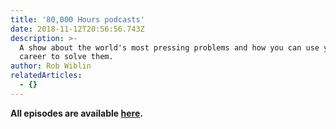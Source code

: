 ```yaml
---
title: '80,000 Hours podcasts'
date: 2018-11-12T20:56:56.743Z
description: >-
  A show about the world's most pressing problems and how you can use your
  career to solve them.
author: Rob Wiblin
relatedArticles:
  - {}
---
```

**All episodes are available **[**here**](https://80000hours.org/podcast/episodes/)**.**
